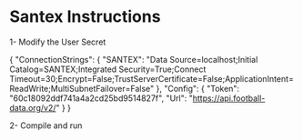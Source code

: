 # Santex Instructions

1- Modify the User Secret

{
  "ConnectionStrings": {
    "SANTEX": "Data Source=localhost;Initial Catalog=SANTEX;Integrated Security=True;Connect Timeout=30;Encrypt=False;TrustServerCertificate=False;ApplicationIntent=ReadWrite;MultiSubnetFailover=False"
  },
  "Config": {
    "Token": "60c18092ddf741a4a2cd25bd9514827f",
    "Url": "https://api.football-data.org/v2/"
  }
}

2- Compile and run
